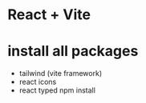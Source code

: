 # React + Vite

# install all packages
- tailwind (vite framework)
- react icons
- react typed
npm install
